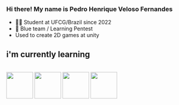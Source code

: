 ### Hi there! My name is Pedro Henrique Veloso Fernandes

- 👨‍💻 Student at UFCG/Brazil since 2022
- 🐳 Blue team / Learning Pentest
- Used to create 2D games at unity
  
## i'm currently learning
<div style="display: inline_block"><br>
<img align="center" src="https://cdn.jsdelivr.net/gh/devicons/devicon/icons/github/github-original.svg" width="70" height="70"/>
<img align="center" src="https://cdn.jsdelivr.net/gh/devicons/devicon/icons/python/python-original.svg" width="70" height="70"/>
<img align="center" src="https://cdn.jsdelivr.net/gh/devicons/devicon/icons/java/java-original.svg" width="70" height="70"/>
<img align="center" src="https://cdn.jsdelivr.net/gh/devicons/devicon/icons/linux/linux-original.svg" width="70" height="70"/>
</div>
